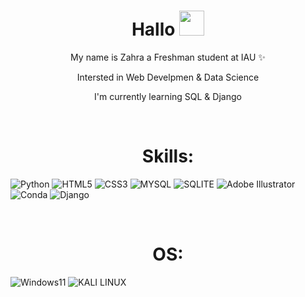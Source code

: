 <h1 align="center">Hallo <img src='https://user-images.githubusercontent.com/1303154/88677602-1635ba80-d120-11ea-84d8-d263ba5fc3c0.gif' width='40' height='40'></h1>
<p align="center"> My name is Zahra a Freshman student at IAU ✨</p>
<p align="center"> Intersted in Web Develpmen & Data Science </p>
<p align="center"> I'm currently learning SQL & Django<p>


</br>
<h1 align="center">Skills:</h1>

![Python](https://img.shields.io/badge/Python-FFD43B?style=for-the-badge&logo=python&logoColor=blue
)
![HTML5](https://img.shields.io/badge/HTML5-E34F26?style=for-the-badge&logo=html5&logoColor=white
)
![CSS3](https://img.shields.io/badge/CSS3-1572B6?style=for-the-badge&logo=css3&logoColor=white
)
![MYSQL](https://img.shields.io/badge/MySQL-005C84?style=for-the-badge&logo=mysql&logoColor=white)
![SQLITE](https://img.shields.io/badge/SQLite-07405E?style=for-the-badge&logo=sqlite&logoColor=white
)
![Adobe Illustrator](https://img.shields.io/badge/Adobe%20Illustrator-FF9A00?style=for-the-badge&logo=adobe%20illustrator&logoColor=white
)
![Conda](https://img.shields.io/badge/conda-342B029.svg?&style=for-the-badge&logo=anaconda&logoColor=white
)
![Django](https://img.shields.io/badge/Django-092E20?style=for-the-badge&logo=django&logoColor=green
)

</br>
<h1 align="center">OS:</h1>

![Windows11](https://img.shields.io/badge/Windows-0078D6?style=for-the-badge&logo=windows&logoColor=white
)
![KALI LINUX](https://img.shields.io/badge/Kali_Linux-557C94?style=for-the-badge&logo=kali-linux&logoColor=white
)
 
<!--
**ZahraHN-03/ZahraHN-03** is a ✨ _special_ ✨ repository because its `README.md` (this file) appears on your GitHub profile.

Here are some ideas to get you started:

- 🔭 I’m currently working on ...
- 🌱 I’m currently learning ...
- 👯 I’m looking to collaborate on ...
- 🤔 I’m looking for help with ...
- 💬 Ask me about ...
- 📫 How to reach me: ...
- 😄 Pronouns: ...
- ⚡ Fun fact: ...
-->
